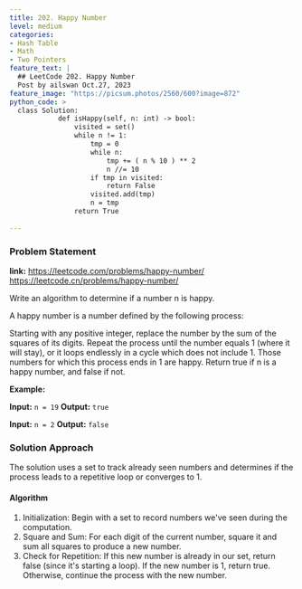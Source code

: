 ```yaml
---
title: 202. Happy Number
level: medium
categories:
- Hash Table
- Math
- Two Pointers
feature_text: |
  ## LeetCode 202. Happy Number
  Post by ailswan Oct.27, 2023
feature_image: "https://picsum.photos/2560/600?image=872"
python_code: >
  class Solution:
            def isHappy(self, n: int) -> bool:
                visited = set()
                while n != 1:
                    tmp = 0
                    while n:
                        tmp += ( n % 10 ) ** 2
                        n //= 10
                    if tmp in visited:
                        return False
                    visited.add(tmp)
                    n = tmp
                return True
       
---
```


### Problem Statement
**link:**
https://leetcode.com/problems/happy-number/
https://leetcode.cn/problems/happy-number/
 
Write an algorithm to determine if a number n is happy.

A happy number is a number defined by the following process:

Starting with any positive integer, replace the number by the sum of the squares of its digits.
Repeat the process until the number equals 1 (where it will stay), or it loops endlessly in a cycle which does not include 1.
Those numbers for which this process ends in 1 are happy.
Return true if n is a happy number, and false if not.


**Example:**

**Input:** `n = 19`
**Output:** `true`
 
**Input:** `n = 2`
**Output:** `false`
 

### Solution Approach
The solution uses a set to track already seen numbers and determines if the process leads to a repetitive loop or converges to 1.

#### Algorithm
1. Initialization: Begin with a set to record numbers we've seen during the computation.
2. Square and Sum: For each digit of the current number, square it and sum all squares to produce a new number.
3. Check for Repetition: If this new number is already in our set, return false (since it's starting a loop). If the new number is 1, return true. Otherwise, continue the process with the new number.